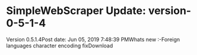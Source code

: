 # SimpleWebScraper Update: version-0-5-1-4

Version 0.5.1.4Post date: Jun 05, 2019 7:48:39 PMWhats new :-Foreign languages character encoding fixDownload